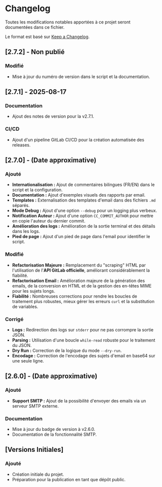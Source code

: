 # Changelog

Toutes les modifications notables apportées à ce projet seront documentées dans ce fichier.

Le format est basé sur [Keep a Changelog](https://keepachangelog.com/en/1.0.0/).

## [2.7.2] - Non publié

### Modifié
- Mise à jour du numéro de version dans le script et la documentation.

## [2.7.1] - 2025-08-17

### Documentation
- Ajout des notes de version pour la v2.7.1.

### CI/CD
- Ajout d'un pipeline GitLab CI/CD pour la création automatisée des releases.

## [2.7.0] - (Date approximative)

### Ajouté
- **Internationalisation :** Ajout de commentaires bilingues (FR/EN) dans le script et la configuration.
- **Documentation :** Ajout d'exemples visuels des rapports par email.
- **Templates :** Externalisation des templates d'email dans des fichiers `.md` séparés.
- **Mode Debug :** Ajout d'une option `--debug` pour un logging plus verbeux.
- **Notification Auteur :** Ajout d'une option `CC_COMMIT_AUTHOR` pour mettre en copie l'auteur du dernier commit.
- **Amélioration des logs :** Amélioration de la sortie terminal et des détails dans les logs.
- **Pied de page :** Ajout d'un pied de page dans l'email pour identifier le script.

### Modifié
- **Refactorisation Majeure :** Remplacement du "scraping" HTML par l'utilisation de l'**API GitLab officielle**, améliorant considérablement la fiabilité.
- **Refactorisation Email :** Amélioration majeure de la génération des emails, de la conversion en HTML et de la gestion des en-têtes MIME pour les sujets longs.
- **Fiabilité :** Nombreuses corrections pour rendre les boucles de traitement plus robustes, mieux gérer les erreurs `curl` et la substitution de variables.

### Corrigé
- **Logs :** Redirection des logs sur `stderr` pour ne pas corrompre la sortie JSON.
- **Parsing :** Utilisation d'une boucle `while-read` robuste pour le traitement du JSON.
- **Dry Run :** Correction de la logique du mode `--dry-run`.
- **Encodage :** Correction de l'encodage des sujets d'email en base64 sur une seule ligne.

## [2.6.0] - (Date approximative)

### Ajouté
- **Support SMTP :** Ajout de la possibilité d'envoyer des emails via un serveur SMTP externe.

### Documentation
- Mise à jour du badge de version à v2.6.0.
- Documentation de la fonctionnalité SMTP.

## [Versions Initiales]

### Ajouté
- Création initiale du projet.
- Préparation pour la publication en tant que dépôt public.
